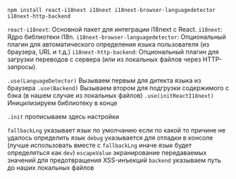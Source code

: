 
`npm install react-i18next i18next i18next-browser-languagedetector i18next-http-backend`

`react-i18next`: Основной пакет для интеграции i18next с React.
`i18next`: Ядро библиотеки i18n.
`i18next-browser-languagedetector`: Опциональный плагин для автоматического определения языка пользователя (из браузера, URL и т.д.)
`i18next-http-backend`: Опциональный плагин для загрузки переводов с сервера (или из локальных файлов через HTTP-запросы).

`.use(LanguageDetector)` Вызываем первым для дитекта языка из браузера
`.use(Backend)` Вызываем втором для подгрузки содержимого с бэка (в нашем случае из локальных файлов)
`.use(initReactI18next)` Иницилизируем библиотеку в конце

`.init` прописываем здесь настройки

`fallbackLng` указывает язык по умолчанию если по какой то причине не удалось определить язык
`debug` указывается для отладки в консоле (лучше использовать вместе с `fallbackLng` иначе язык будет определяться как `dev`)
`escapeValue` экранирование передаваемых значений для предотвращения XSS-инъекций
`backend` указываем путь до наших локальных файлов

